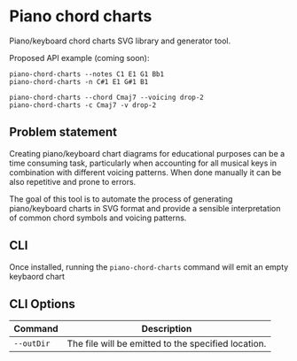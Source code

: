 # Piano chord charts

Piano/keyboard chord charts SVG library and generator tool.

Proposed API example (coming soon):

```shell
piano-chord-charts --notes C1 E1 G1 Bb1
piano-chord-charts -n C#1 E1 G#1 B1

piano-chord-charts --chord Cmaj7 --voicing drop-2
piano-chord-charts -c Cmaj7 -v drop-2
```

## Problem statement

Creating piano/keyboard chart diagrams for educational purposes can be a time consuming task, particularly when accounting for all musical keys in combination with different voicing patterns. When done manually it can be also repetitive and prone to errors.

The goal of this tool is to automate the process of generating piano/keyboard charts in SVG format and provide a sensible interpretation of common chord symbols and voicing patterns.

## CLI

Once installed, running the `piano-chord-charts` command will emit an empty keybaord chart

## CLI Options

| Command    | Description                                         |
| ---------- | --------------------------------------------------- |
| `--outDir` | The file will be emitted to the specified location. |
